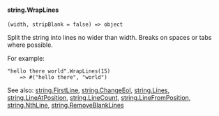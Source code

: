 #### string.WrapLines

``` suneido
(width, stripBlank = false) => object
```

Split the string into lines no wider than width. Breaks on spaces or tabs where possible.

For example:

``` suneido
"hello there world".WrapLines(15)
    => #("hello there", "world")
```


See also:
[string.FirstLine](<string.FirstLine.md>),
[string.ChangeEol](<string.ChangeEol.md>),
[string.Lines](<string.Lines.md>),
[string.LineAtPosition](<string.LineAtPosition.md>),
[string.LineCount](<string.LineCount.md>),
[string.LineFromPosition](<string.LineFromPosition.md>),
[string.NthLine](<string.NthLine.md>),
[string.RemoveBlankLines](<string.RemoveBlankLines.md>)
